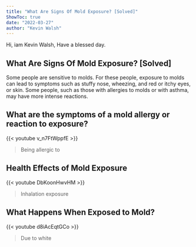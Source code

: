 ```yaml
---
title: "What Are Signs Of Mold Exposure? [Solved]"
ShowToc: true 
date: "2022-03-27"
author: "Kevin Walsh" 
---
```


Hi, iam Kevin Walsh, Have a blessed day.
## What Are Signs Of Mold Exposure? [Solved]
Some people are sensitive to molds. For these people, exposure to molds can lead to symptoms such as stuffy nose, wheezing, and red or itchy eyes, or skin. Some people, such as those with allergies to molds or with asthma, may have more intense reactions.

## What are the symptoms of a mold allergy or reaction to exposure?
{{< youtube v_n7FtWppfE >}}
>Being allergic to 

## Health Effects of Mold Exposure
{{< youtube DbKoonHwvHM >}}
>Inhalation exposure

## What Happens When Exposed to Mold?
{{< youtube d8iAcEqtGCo >}}
>Due to white 

